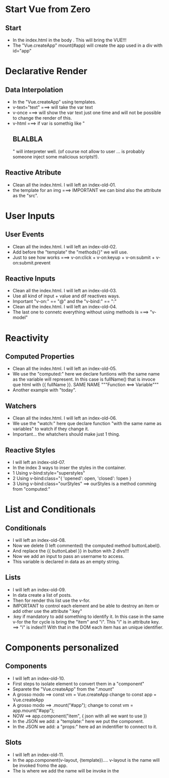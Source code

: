 # Start Vue from Zero

## Start 
- In the index.html in the body <script src="https://unpkg.com/vue@3/dist/vue.global.js"></script>. This will bring the VUE!!!
- The "Vue.createApp" mount(#app) will create the app used in a div with id="app"

# Declarative Render
## Data Interpolation 
- In the "Vue.createApp" using templates.
- v-text="text" ===> will take the var text
- v-once ===> will show the var text just one time and will not be possible to change the render of this.
- v-html ===> if var is somethig like "<h2>BLALBLA</h2>" will interpreter well. (of course not allow to user ... is probably someone inject some malicious scripts!!).

## Reactive Atribute 
- Clean all the index.html. I will left an index-old-01.
- the template for an img ===> IMPORTANT we can bind also the attribute as the "src".

# User Inputs
## User Events 
- Clean all the index.html. I will left an index-old-02.
- Add before the "template" the "methods{}" we will use.
- Just to see how works ===> v-on:click + v-on:keyup + v-on:submit + v-on:submit.prevent

## Reactive Inputs 
- Clean all the index.html. I will left an index-old-03.
- Use all kind of input + value and dif reactives ways.
- Important "v-on:" == "@"  and  the "v-bind:" == ":"
- Clean all the index.html. I will left an index-old-04.
- The last one to connetc everything without using methods is ===> "v-model" 

# Reactivity
## Computed Properties
- Clean all the index.html. I will left an index-old-05.
- We use the "computed:" here we declare funtions with the same name as the variable will represent. In this case is fullName() that is invoce que html with {{ fullName }}.  SAME NAME  """Function <==> Variable"""
- Another example with "today".

## Watchers
- Clean all the index.html. I will left an index-old-06.
- We use the "watch:" here que declare function "with the same name as variables" to watch if they change it. 
- Important... the whatchers should make just 1 thing.

## Reactive Styles
- I will left an index-old-07.
- In the index 3 ways to inser the styles in the container. 
- 1 Using v-bind:style="superstyles"
- 2 Using v-bind:class="{ 'opened': open, 'closed': !open }
- 3 Using v-bind:class="ourStyles" ==> ourStyles is a method comming from "computed:"

# List and Conditionals
## Conditionals
- I will left an index-old-08.
- Now we delete (I left commented) the computed method buttonLabel().
- And replace the  {{ buttonLabel }} in button with 2 divs!!!
- Now we add an input to pass an username to access.
- This variable is declared in data as an empty string. 

## Lists
- I will left an index-old-09.
- In data create a list of posts.
- Then for render this list use the v-for.
- IMPORTANT to control each element and be able to destroy an item or add other use the attribute ":key"
- :key if mandatory to add something to identify it. In this case in the same v-for the for cycle is bring the "item" and "i". This "i" is in attribute key.  ==> "i" is index!!! With that in the DOM each item has an unique identifier.

# Components personalized
## Components
- I will left an index-old-10.
- First steps to isolate element to convert them in a "component"
- Separete the "Vue.createApp" from the ".mount"
- A grosso modo ==> const vm = Vue.createApp change to const app = Vue.createApp
- A grosso modo ==> .mount("#app"); change to const vm = app.mount("#app");
- NOW ==> app.component("item", { json with all we want to use })
- In the JSON we add: a "template:" here we put the component.
- In the JSON we add: a "props:" here ad an indentifier to connect to it.

## Slots
- I will left an index-old-11.
- In the app.component(v-layout, {template}).... v-layout is the name will be invoked fromo the app.
- The <slot> is where we add the name will be invoke in the <template> inside the v-layout
- As example "<slot name="header-top"></slot>" is inside a <header> And this will works fine also. "The slots can use any name"

# Communicatino between components
## From father to child
- I will left an index-old-12.
- This is just the example to connect the father to one child.
- Just use the "v-bind:" In this case I usea "itemo" just to show has no relation with the "v-item" (component name).

## From child to father 
- I will left an index-old-13.
- This is just the example to connect the child to the father.
- The way Vue allow us to connect from the child is using "events" so we must prepare the father to listen the event and the child to generate.
- So in father => "v-on:event_example="remove(i)". Where remove(i) is the method to remove this item.
- In the child => "v-on:click="eventToFatherGenerator" Where eventToFatherGenerator is the method to generate the event "this.$emit("event_example")".

## Custom V-MODEL 
- I will left an index-old-14.
- This is an example to use like a doble connection.
- The father component with this <v-inputa v-model:someValue="textInput" /> send and receive. In this case is sending the "textInput"
- In child component use "v-bind:value="someValue"" to get the "textInput" from the father but also with "v-on:input="inputa"" will send with the method "inputa" the "emit" to UPDATE the "someValue".

## Deep component communication 
- With "provide" we declare something to use everuwhere.
- With "inject" we get what there is in "provide".
- The simple "provide" is like lines 18,19,20 (Already commented). If we want to use in this provide other vars from the same component the "provide" must be "provide()" returning something. This convert the provide in a reactive elememnt.

